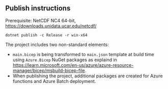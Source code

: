 Publish instructions
--------------------

Prerequisite: NetCDF NC4 64-bit, https://downloads.unidata.ucar.edu/netcdf/

	dotnet publish -c Release -r win-x64

The project includes two non-standard elements:

* `main.bicep` is being transformed to `main.json` template at build time using `Azure.Bicep` NuGet packages
  as explaind in https://learn.microsoft.com/en-us/azure/azure-resource-manager/bicep/msbuild-bicep-file.
* When publishing the project, additional packages are created for Azure functions and Azure Batch deployment.
